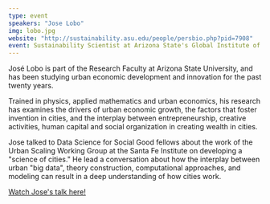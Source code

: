 ```yaml
---
type: event
speakers: "Jose Lobo"
img: lobo.jpg
website: "http://sustainability.asu.edu/people/persbio.php?pid=7908"
event: Sustainability Scientist at Arizona State's Global Institute of Sustainability
---
```

José Lobo is part of the Research Faculty at Arizona State University, and has been studying urban economic development and innovation for the past twenty years. 

Trained in physics, applied mathematics and urban economics, his research has examines the drivers of urban economic growth, the factors that foster invention in cities, and the interplay between entrepreneurship, creative activities, human capital and social organization in creating wealth in cities.

Jose talked to Data Science for Social Good fellows about the work of the Urban Scaling Working Group at the Santa Fe Institute on developing a "science of cities." He lead a conversation about how the interplay between urban "big data", theory construction, computational approaches, and modeling can result in a deep understanding of how cities work.

<a href="http://youtu.be/rVMRp1Y1Cg0" class="btn btn-huge btn-success btn-block btn-embossed">Watch Jose's talk here!</a>